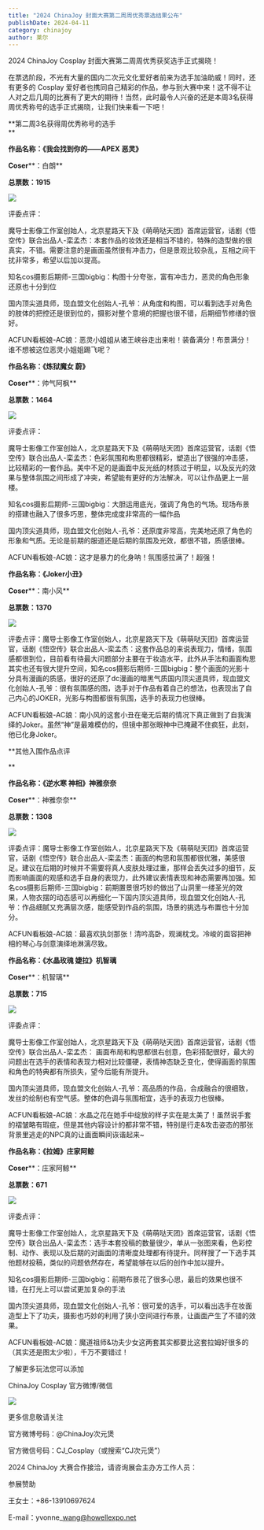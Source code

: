 ```yaml
---
title: "2024 ChinaJoy 封面大赛第二周周优秀票选结果公布"
publishDate: 2024-04-11
category: chinajoy
author: 莱尔
---
```


2024 ChinaJoy Cosplay 封面大赛第二周周优秀获奖选手正式揭晓！

在票选阶段，不光有大量的国内二次元文化爱好者前来为选手加油助威！同时，还有更多的 Cosplay 爱好者也携同自己精彩的作品，参与到大赛中来！这不得不让人对之后几周的比赛有了更大的期待！当然，此时最令人兴奋的还是本周3名获得周优秀称号的选手正式揭晓，让我们快来看一下吧！

  
**第二周3名获得周优秀称号的选手  
**

**作品名称：《我会找到你的——APEX 恶灵》**

**Coser****：白朗**

**总票数：1915**

![](https://ec-net-1251389766.cos.ap-shanghai.myqcloud.com/wp-content/uploads/2024/04/20240411101618412-1024x576.png)

评委点评：

魔导士影像工作室创始人，北京星路天下及《萌萌哒天团》首席运营官，话剧《悟空传》联合出品人-栾孟杰：本套作品的妆效还是相当不错的，特殊的造型做的很真实，不错。需要注意的是画面虽然很有冲击力，但是景观比较杂乱，互相之间干扰非常多，希望以后加以提高。

知名cos摄影后期师-三国bigbig：构图十分夸张，富有冲击力，恶灵的角色形象还原也十分到位

国内顶尖道具师，现血盟文化创始人-孔爷：从角度和构图，可以看到选手对角色的肢体的把控还是很到位的，摄影对整个意境的把握也很不错，后期细节修缮的很好。

ACFUN看板娘-AC娘：恶灵小姐姐从诸王峡谷走出来啦！装备满分！布景满分！谁不想被这位恶灵小姐姐踢飞呢？

**作品名称：《炼狱魔女 蔚》**

**Coser****：帅气阿枫**

**总票数：1464**

![](https://ec-net-1251389766.cos.ap-shanghai.myqcloud.com/wp-content/uploads/2024/04/20240411101720230-1024x682.png)

评委点评：

魔导士影像工作室创始人，北京星路天下及《萌萌哒天团》首席运营官，话剧《悟空传》联合出品人-栾孟杰：色彩氛围和构思都很精彩，塑造出了很强的冲击感，比较精彩的一套作品。美中不足的是画面中反光纸的材质过于明显，以及反光的效果与整体氛围之间形成了冲突，希望能有更好的方法解决，可以让作品更上一层楼。

知名cos摄影后期师-三国bigbig：大胆运用底光，强调了角色的气场。现场布景的搭建也融入了很多巧思，整体完成度非常高的一幅作品

国内顶尖道具师，现血盟文化创始人-孔爷：还原度非常高，完美地还原了角色的形象和气质。无论是前期的服道还是后期的氛围及光效，都很不错，质感很棒。

ACFUN看板娘-AC娘：这才是暴力的化身呐！氛围感拉满了！超强！

**作品名称：《Joker小丑》**

**Coser****：南小风**

**总票数：1370**

![](https://ec-net-1251389766.cos.ap-shanghai.myqcloud.com/wp-content/uploads/2024/04/20240411101719134.png)

评委点评：魔导士影像工作室创始人，北京星路天下及《萌萌哒天团》首席运营官，话剧《悟空传》联合出品人-栾孟杰：这套作品总的来说表现力，情绪，氛围感都很到位，目前看有待最大问题部分主要在于妆造水平，此外从手法和画面构思其实也还有很大提升空间，知名cos摄影后期师-三国bigbig：整个画面的光影十分具有漫画的质感，很好的还原了dc漫画的暗黑气质国内顶尖道具师，现血盟文化创始人-孔爷：很有氛围感的图，选手对于作品有着自己的想法，也表现出了自己内心的JOKER，光影与构图都很有氛围，选手的表现力也很棒。

ACFUN看板娘-AC娘：南小风的这套小丑在毫无后期的情况下真正做到了自我演绎的Joker。虽然“神”是最难模仿的，但镜中那张眼神中已掩藏不住疯狂，此刻，他已化身Joker。

  
**其他入围作品点评  
  
**

**作品名称：《逆水寒 神相》神雅奈奈**

**Coser****：神雅奈奈**

**总票数：1308**

![](https://ec-net-1251389766.cos.ap-shanghai.myqcloud.com/wp-content/uploads/2024/04/20240411101727204-576x1024.png)

评委点评：魔导士影像工作室创始人，北京星路天下及《萌萌哒天团》首席运营官，话剧《悟空传》联合出品人-栾孟杰：画面的构思和氛围都很优雅，美感很足。建议在后期的时候并不需要将真人皮肤处理过重，那样会丢失过多的细节，反而影响画面的观感和选手自身的表现力，此外建议表情表现和神态需要再加强。知名cos摄影后期师-三国bigbig：前期置景很巧妙的做出了山洞里一缕圣光的效果，人物衣摆的动态感可以再细化一下国内顶尖道具师，现血盟文化创始人-孔爷：作品细腻又充满层次感，能感受到作品的氛围，场景的挑选与布置也十分加分。

ACFUN看板娘-AC娘：最喜欢执剑那张！清吟高卧，观澜枕戈。冷峻的面容把神相的琴心与剑意演绎地淋漓尽致。

**作品名称：《水晶玫瑰 婕拉》机智璃**

**Coser****：机智璃**

**总票数：715**

![](https://ec-net-1251389766.cos.ap-shanghai.myqcloud.com/wp-content/uploads/2024/04/20240411101733358-639x1024.png)

评委点评：

魔导士影像工作室创始人，北京星路天下及《萌萌哒天团》首席运营官，话剧《悟空传》联合出品人-栾孟杰： 画面布局和构思都很右创意，色彩搭配很好，最大的问题出在选手的表情和表现力相对比较僵硬，表情神态缺乏变化，使得画面的氛围和角色的特典都有所损失，望今后能有所提升。

国内顶尖道具师，现血盟文化创始人-孔爷：高品质的作品，合成融合的很细致，发丝的绘制也有空气感。整体的色调与氛围相宜，选手的表现力也很棒。

ACFUN看板娘-AC娘：水晶之花在她手中绽放的样子实在是太美了！虽然说手套的褶皱略有瑕疵，但是其他内容设计的都非常不错，特别是行走&攻击姿态的那张背景里逃走的NPC真的让画面瞬间诙谐起来~

**作品名称：《拉姆》庄家阿鲸**

**Coser****：庄家阿鲸**

**总票数：671**

![](https://ec-net-1251389766.cos.ap-shanghai.myqcloud.com/wp-content/uploads/2024/04/20240411101738298-1024x576.png)

评委点评：

魔导士影像工作室创始人，北京星路天下及《萌萌哒天团》首席运营官，话剧《悟空传》联合出品人-栾孟杰：选手本套投稿的数量很少，单从一张图来看，色彩控制、动作、表现以及后期的对画面的清晰度处理都有待提升。同样搜了一下选手其他题材投稿，类似的问题依然存在，希望能够在以后的创作中加以提升。

知名cos摄影后期师-三国bigbig：前期布景花了很多心思，最后的效果也很不错，在打光上可以尝试更加复杂的手法

国内顶尖道具师，现血盟文化创始人-孔爷：很可爱的选手，可以看出选手在妆面造型上下了功夫，摄影也巧妙的利用了狭小空间进行布景，让画面产生了不错的效果。

ACFUN看板娘-AC娘：魔道祖师&功夫少女这两套其实都要比这套拉姆好很多的（其实还是图太少啦），千万不要错过！

了解更多玩法您可以添加

ChinaJoy Cosplay 官方微博/微信

![](https://ec-net-1251389766.cos.ap-shanghai.myqcloud.com/wp-content/uploads/2024/04/20240411101821722.png)

  
更多信息敬请关注

官方微博号码：@ChinaJoy次元煲

官方微信号码：CJ\_Cosplay（或搜索“CJ次元煲”）

2024 ChinaJoy 大赛合作接洽，请咨询展会主办方工作人员：

  
参展赞助

王女士：+86-13910697624

E-mail：yvonne\_wang@howellexpo.net
